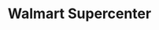 ---
title: "Walmart Supercenter"
url: /phoenix/walmart-supercenter-west-bethany-home-road/
shop: Supermarkt
---